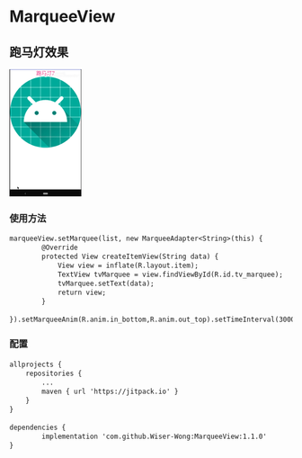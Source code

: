 # MarqueeView
## 跑马灯效果
![images](https://github.com/Wiser-Wong/MarqueeView/blob/master/images/marquee.gif)

### 使用方法
    marqueeView.setMarquee(list, new MarqueeAdapter<String>(this) {
			@Override
			protected View createItemView(String data) {
				View view = inflate(R.layout.item);
				TextView tvMarquee = view.findViewById(R.id.tv_marquee);
				tvMarquee.setText(data);
				return view;
			}
		}).setMarqueeAnim(R.anim.in_bottom,R.anim.out_top).setTimeInterval(3000).start();

### 配置
    allprojects {
		repositories {
			...
			maven { url 'https://jitpack.io' }
		}
	}
	
	dependencies {
	        implementation 'com.github.Wiser-Wong:MarqueeView:1.1.0'
	}

